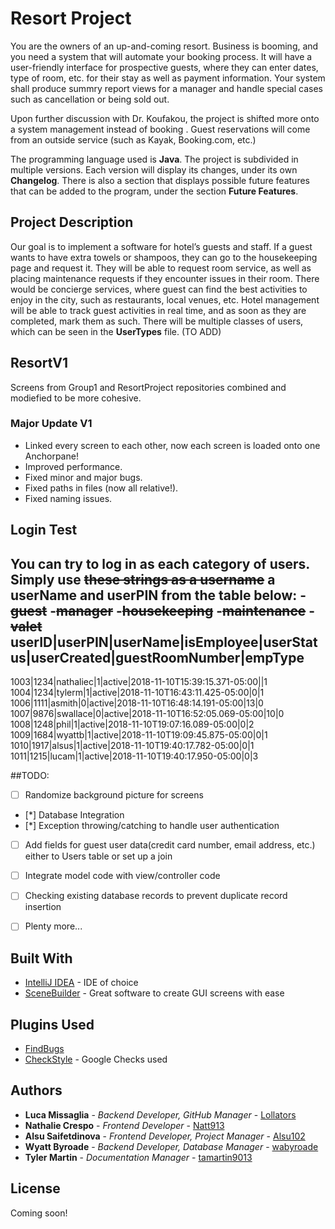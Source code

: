 # Resort Project
You are the owners of an up-and-coming resort. Business is booming, and you need a system that will automate your booking process. It will have a user-friendly interface for prospective guests, where they can enter dates, type of room, etc. for their stay as well as payment information. Your system shall produce summry report views for a manager and handle special cases such as cancellation or being sold out.

Upon further discussion with Dr. Koufakou, the project is shifted more onto a system management instead of booking . Guest reservations will come from an outside service (such as Kayak, Booking.com, etc.)

The programming language used is **Java**.
The project is subdivided in multiple versions. Each version will display its changes, under its own **Changelog**. There is also a section that displays possible future features that can be added to the program, under the section **Future Features**.

## Project Description
Our goal is to implement a software for hotel’s guests and staff.
If a guest wants to have extra towels or shampoos, they  can go to the housekeeping page and request it. They will be able to request room service, as well as placing maintenance requests if they encounter issues in their room. There would be concierge services, where guest can find the best activities to enjoy in the city, such as restaurants, local venues, etc.
Hotel management will be able to track guest activities in real time, and as soon as they are completed, mark them as such.
There will be multiple classes of users, which can be seen in the **UserTypes** file. (TO ADD)

## ResortV1
Screens from Group1 and ResortProject repositories combined and modiefied to be more cohesive. 

### Major Update V1
- Linked every screen to each other, now each screen is loaded onto one Anchorpane! 
- Improved performance. 
- Fixed minor and major bugs. 
- Fixed paths in files (now all relative!). 
- Fixed naming issues.

## Login Test
You can try to log in as each category of users. Simply use ~~these strings as a username~~ a userName and userPIN from the table below:
-~~guest~~
-~~manager~~
-~~housekeeping~~
-~~maintenance~~
-~~valet~~
userID|userPIN|userName|isEmployee|userStatus|userCreated|guestRoomNumber|empType
---------------------------------------------------------------------------------
1003|1234|nathaliec|1|active|2018-11-10T15:39:15.371-05:00||1
1004|1234|tylerm|1|active|2018-11-10T16:43:11.425-05:00|0|1
1006|1111|asmith|0|active|2018-11-10T16:48:14.191-05:00|13|0
1007|9876|swallace|0|active|2018-11-10T16:52:05.069-05:00|10|0
1008|1248|phil|1|active|2018-11-10T19:07:16.089-05:00|0|2
1009|1684|wyattb|1|active|2018-11-10T19:09:45.875-05:00|0|1
1010|1917|alsus|1|active|2018-11-10T19:40:17.782-05:00|0|1
1011|1215|lucam|1|active|2018-11-10T19:40:17.950-05:00|0|3

##TODO:
- [ ] Randomize background picture for screens
- [*] Database Integration
- [*] Exception throwing/catching to handle user authentication
- [ ] Add fields for guest user data(credit card number, email address, etc.) either to Users table or set up a join
- [ ] Integrate model code with view/controller code
- [ ] Checking existing database records to prevent duplicate record insertion
- [ ] Plenty more...


## Built With

* [IntelliJ IDEA](https://www.jetbrains.com/idea/) - IDE of choice
* [SceneBuilder](https://gluonhq.com/products/scene-builder) - Great software to create GUI screens with ease

## Plugins Used
* [FindBugs](http://findbugs.sourceforge.net/)
* [CheckStyle](http://checkstyle.sourceforge.net/config_naming.html#PackageName) - Google Checks used

## Authors

* **Luca Missaglia** - *Backend Developer, GitHub Manager* - [Lollators](https://github.com/Lollators)
* **Nathalie Crespo** - *Frontend Developer* - [Natt913](https://github.com/Natt913)
* **Alsu Saifetdinova** - *Frontend Developer, Project Manager* - [Alsu102](https://github.com/Alsu102)
* **Wyatt Byroade** - *Backend Developer, Database Manager* - [wabyroade](https://github.com/wabyroade)
* **Tyler Martin** - *Documentation Manager* - [tamartin9013](https://github.com/tamartin9013)

## License

Coming soon!
